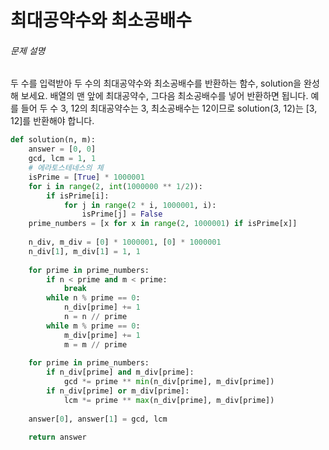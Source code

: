 # 최대공약수와 최소공배수

###### 문제 설명

두 수를 입력받아 두 수의 최대공약수와 최소공배수를 반환하는 함수, solution을 완성해 보세요. 배열의 맨 앞에 최대공약수, 그다음 최소공배수를 넣어 반환하면 됩니다. 예를 들어 두 수 3, 12의 최대공약수는 3, 최소공배수는 12이므로 solution(3, 12)는 [3, 12]를 반환해야 합니다.



```python
def solution(n, m):
    answer = [0, 0]
    gcd, lcm = 1, 1
    # 에라토스테네스의 체
    isPrime = [True] * 1000001
    for i in range(2, int(1000000 ** 1/2)):
        if isPrime[i]:
            for j in range(2 * i, 1000001, i):
                isPrime[j] = False
    prime_numbers = [x for x in range(2, 1000001) if isPrime[x]]
    
    n_div, m_div = [0] * 1000001, [0] * 1000001
    n_div[1], m_div[1] = 1, 1
    
    for prime in prime_numbers:
        if n < prime and m < prime:
            break
        while n % prime == 0:
            n_div[prime] += 1
            n = n // prime
        while m % prime == 0:
            m_div[prime] += 1
            m = m // prime
            
    for prime in prime_numbers:
        if n_div[prime] and m_div[prime]:
            gcd *= prime ** min(n_div[prime], m_div[prime])
        if n_div[prime] or m_div[prime]:
            lcm *= prime ** max(n_div[prime], m_div[prime])
            
    answer[0], answer[1] = gcd, lcm
    
    return answer
```

